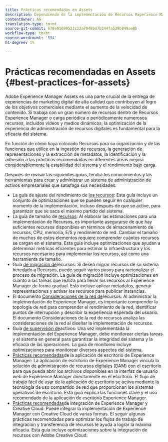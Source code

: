 ```yaml
---
title: Prácticas recomendadas en Assets
description: Dependiendo de la implementación de Recursos Experience Manager y de las funciones que utilice para la ingestión de recursos, la generación de representaciones y la extracción de metadatos, la identificación y la adhesión a las prácticas recomendadas en diferentes áreas mejora considerablemente la estabilidad del sistema y el rendimiento bajo carga.
contentOwner: AG
translation-type: tm+mt
source-git-commit: 678e91699523c22a7048bd7b344fa539b849ae8b
workflow-type: tm+mt
source-wordcount: '554'
ht-degree: 1%

---
```



# Prácticas recomendadas en Assets {#best-practices-for-assets}

Adobe Experience Manager Assets es una parte crucial de la entrega de experiencias de marketing digital de alta calidad que contribuyen al logro de los objetivos comerciales mediante el aumento de la velocidad de contenido. Si trabaja con un gran número de recursos dentro de Recursos Experience Manager o carga periódica o periódicamente numerosos recursos, incluidos vídeos y medios dinámicos, la optimización de la experiencia de administración de recursos digitales es fundamental para la eficacia del sistema.

En función de cómo haya colocado Recursos para su organización y de las funciones que utilice en la ingestión de recursos, la generación de representaciones y la extracción de metadatos, la identificación y la adhesión a las prácticas recomendadas en diferentes áreas mejora considerablemente la estabilidad del sistema y el rendimiento bajo carga.

Después de revisar las siguientes guías, tendrá los conocimientos y las herramientas para crear y administrar un sistema de administración de activos empresariales que satisfaga sus necesidades:

* La guía de ajuste del rendimiento de [los recursos](/help/assets/performance-tuning-guidelines.md): Esta guía incluye un conjunto de optimizaciones que se pueden seguir en cualquier momento de la implementación, incluso después de que se active, para garantizar que se saca el máximo partido del sistema.
* La guía de tamaño de [recursos](/help/assets/assets-sizing-guide.md): Al elaborar las estimaciones para una implementación de Recursos, es importante asegurarse de que hay suficientes recursos disponibles en términos de almacenamiento de recursos, CPU, memoria, E/S y rendimiento de red. Cambiar el tamaño de muchos de estos elementos requiere comprender cuántos recursos se cargan en el sistema. Esta guía incluye optimizaciones que ayudan a determinar métricas eficientes para estimar la infraestructura y los recursos necesarios para implementar los recursos, así como una herramienta de tamaño.
* Guía [de migración de](/help/assets/assets-migration-guide.md)recursos: Si desea migrar recursos de su sistema heredado a Recursos, puede seguir varios pasos para racionalizar el proceso de migración. La guía de migración incluye optimizaciones en cuanto a las tareas que realiza para llevar los recursos al Experience Manager de forma gradual. Esto incluye aplicar metadatos, generar representaciones y activar los recursos para publicar instancias.
* El documento [Consideraciones de la red de](/help/assets/assets-network-considerations.md)recursos: Al administrar la implementación de Experience Manager, es importante comprender la topología de red para comprender el rendimiento de la red, identificar puntos de interrupción y describir la experiencia esperada del usuario. El documento Consideraciones de la red de recursos analiza las consideraciones de la red al diseñar la implementación de recursos.
* Guía [de supervisión de](/help/assets/assets-monitoring-best-practices.md)activos: Una vez implementada la implementación del Experience Manager, debe monitorear ciertas tareas y el sistema en general para garantizar la integridad del sistema y la eficacia de las operaciones. La guía de monitoreo incluye optimizaciones para monitorear diversos aspectos del sistema.
* [Prácticas recomendadas](https://helpx.adobe.com/experience-manager/desktop-app/aem-desktop-app-best-practices.html)de la aplicación de escritorio de Experience Manager: La aplicación de escritorio de Experience Manager vincula la solución de administración de recursos digitales (DAM) con el escritorio para que pueda abrir los archivos disponibles en la interfaz de usuario web de Experience Manager directamente en el escritorio. El flujo de trabajo fácil de usar de la aplicación de escritorio se activa mediante la tecnología de uso compartido de red que proporcionan los sistemas operativos de escritorio. Esta guía explica las funciones clave y el uso recomendado de la aplicación de escritorio Experience Manager.
* [Prácticas recomendadas](/help/assets/aem-cc-integration-best-practices.md)de integración de Experience Manager y Creative Cloud: Puede integrar la implementación de Experience Manager con Creative Cloud de varias formas. El seguir algunas prácticas recomendadas para optimizar los flujos de trabajo de integración y transferencia de recursos le ayuda a lograr la máxima eficacia. Esta guía incluye optimizaciones sobre la integración de recursos con Adobe Creative Cloud.
